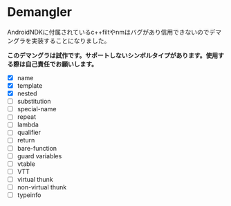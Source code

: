 # **Demangler**
AndroidNDKに付属されているc++filtやnmはバグがあり信用できないのでデマングラを実装することになりました。  

**このデマングラは試作です。サポートしないシンボルタイプがあります。使用する際は自己責任でお願いします。**

- [x] name
- [x] template
- [x] nested
- [ ] substitution
- [ ] special-name
- [ ] repeat
- [ ] lambda
- [ ] qualifier
- [ ] return
- [ ] bare-function
- [ ] guard variables
- [ ] vtable
- [ ] VTT
- [ ] virtual thunk
- [ ] non-virtual thunk
- [ ] typeinfo
